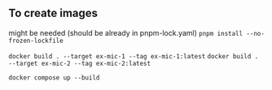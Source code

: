 ## To create images
might be needed (should be already in pnpm-lock.yaml)
`pnpm install --no-frozen-lockfile`


`docker build . --target ex-mic-1 --tag ex-mic-1:latest`
`docker build . --target ex-mic-2 --tag ex-mic-2:latest`

`docker compose up --build`
